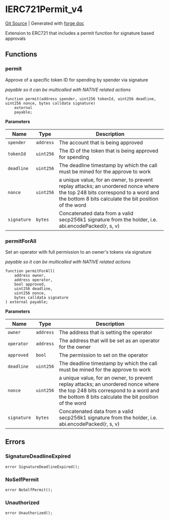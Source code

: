 # IERC721Permit_v4
[Git Source](https://github.com/Uniswap/docs/blob/47e3c30ae8a0d7c086bf3e41bd0e7e3a854e280b/src/interfaces/IERC721Permit_v4.sol)
| Generated with [forge doc](https://book.getfoundry.sh/reference/forge/forge-doc)

Extension to ERC721 that includes a permit function for signature based approvals


## Functions
### permit

Approve of a specific token ID for spending by spender via signature

*payable so it can be multicalled with NATIVE related actions*


```solidity
function permit(address spender, uint256 tokenId, uint256 deadline, uint256 nonce, bytes calldata signature)
    external
    payable;
```
**Parameters**

|Name|Type|Description|
|----|----|-----------|
|`spender`|`address`|The account that is being approved|
|`tokenId`|`uint256`|The ID of the token that is being approved for spending|
|`deadline`|`uint256`|The deadline timestamp by which the call must be mined for the approve to work|
|`nonce`|`uint256`|a unique value, for an owner, to prevent replay attacks; an unordered nonce where the top 248 bits correspond to a word and the bottom 8 bits calculate the bit position of the word|
|`signature`|`bytes`|Concatenated data from a valid secp256k1 signature from the holder, i.e. abi.encodePacked(r, s, v)|


### permitForAll

Set an operator with full permission to an owner's tokens via signature

*payable so it can be multicalled with NATIVE related actions*


```solidity
function permitForAll(
    address owner,
    address operator,
    bool approved,
    uint256 deadline,
    uint256 nonce,
    bytes calldata signature
) external payable;
```
**Parameters**

|Name|Type|Description|
|----|----|-----------|
|`owner`|`address`|The address that is setting the operator|
|`operator`|`address`|The address that will be set as an operator for the owner|
|`approved`|`bool`|The permission to set on the operator|
|`deadline`|`uint256`|The deadline timestamp by which the call must be mined for the approve to work|
|`nonce`|`uint256`|a unique value, for an owner, to prevent replay attacks; an unordered nonce where the top 248 bits correspond to a word and the bottom 8 bits calculate the bit position of the word|
|`signature`|`bytes`|Concatenated data from a valid secp256k1 signature from the holder, i.e. abi.encodePacked(r, s, v)|


## Errors
### SignatureDeadlineExpired

```solidity
error SignatureDeadlineExpired();
```

### NoSelfPermit

```solidity
error NoSelfPermit();
```

### Unauthorized

```solidity
error Unauthorized();
```

